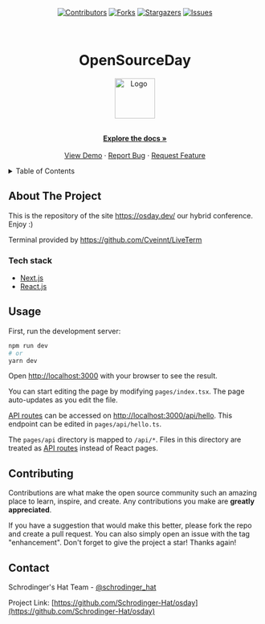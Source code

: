 <div align='center'>
  
[![Contributors][contributors-shield]][contributors-url]
[![Forks][forks-shield]][forks-url]
[![Stargazers][stars-shield]][stars-url]
[![Issues][issues-shield]][issues-url]

</div>

<!-- PROJECT LOGO -->
<br />
<div align="center">
  <h1>OpenSourceDay</h1>
  
  <a href="https://github.com/Schrodinger-Hat/osday">
    <img src="public/sh.png" alt="Logo" width="80" height="80">
  </a>

  <p align="center">
    <br />
    <a href="https://github.com/Schrodinger-Hat/osday/blob/main/README.md"><strong>Explore the docs »</strong></a>
    <br />
    <br />
    <a href="https://osday.dev/">View Demo</a>
    ·
    <a href="https://github.com/Schrodinger-Hat/osday/issues">Report Bug</a>
    ·
    <a href="https://github.com/Schrodinger-Hat/osday/issues">Request Feature</a>
  </p>
</div>

<!-- TABLE OF CONTENTS -->
<details>
  <summary>Table of Contents</summary>
  <ol>
    <li>
      <a href="#about-the-project">About The Project</a>
      <ul>
        <li><a href="#tech-stack">Built With</a></li>
      </ul>
    </li>
    <li><a href="#usage">Usage</a></li>
    <li><a href="#contributing">Contributing</a></li>
    <li><a href="#contact">Contact</a></li>
  </ol>
</details>

<!-- ABOUT THE PROJECT -->

## About The Project

This is the repository of the site https://osday.dev/ our hybrid conference. Enjoy :)

Terminal provided by https://github.com/Cveinnt/LiveTerm

### Tech stack

- [Next.js](https://nextjs.org/)
- [React.js](https://reactjs.org/)

<!-- USAGE EXAMPLES -->

## Usage

First, run the development server:

```bash
npm run dev
# or
yarn dev
```

Open [http://localhost:3000](http://localhost:3000) with your browser to see the result.

You can start editing the page by modifying `pages/index.tsx`. The page auto-updates as you edit the file.

[API routes](https://nextjs.org/docs/api-routes/introduction) can be accessed on [http://localhost:3000/api/hello](http://localhost:3000/api/hello). This endpoint can be edited in `pages/api/hello.ts`.

The `pages/api` directory is mapped to `/api/*`. Files in this directory are treated as [API routes](https://nextjs.org/docs/api-routes/introduction) instead of React pages.

<!-- CONTRIBUTING -->

## Contributing

Contributions are what make the open source community such an amazing place to learn, inspire, and create. Any contributions you make are **greatly appreciated**.

If you have a suggestion that would make this better, please fork the repo and create a pull request. You can also simply open an issue with the tag "enhancement".
Don't forget to give the project a star! Thanks again!

<!-- CONTACT -->

## Contact

Schrodinger's Hat Team - [@schrodinger_hat](mailto:osday@schrodinger-hat.it)

Project Link: [https://github.com/Schrodinger-Hat/osday](https://github.com/Schrodinger-Hat/osday)

<!-- MARKDOWN LINKS & IMAGES -->
<!-- https://www.markdownguide.org/basic-syntax/#reference-style-links -->

[contributors-shield]: https://img.shields.io/github/contributors/Schrodinger-Hat/osday.svg?style=for-the-badge
[contributors-url]: https://github.com/Schrodinger-Hat/osday/graphs/contributors
[forks-shield]: https://img.shields.io/github/forks/Schrodinger-Hat/osday.svg?style=for-the-badge
[forks-url]: https://github.com/Schrodinger-Hat/osday/network/members
[stars-shield]: https://img.shields.io/github/stars/Schrodinger-Hat/osday?style=for-the-badge
[stars-url]: https://github.com/Schrodinger-Hat/osday/stargazers
[issues-shield]: https://img.shields.io/github/issues/Schrodinger-Hat/osday.svg?style=for-the-badge
[issues-url]: https://github.com/Schrodinger-Hat/osday/issues
